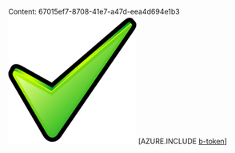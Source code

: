 Content: 67015ef7-8708-41e7-a47d-eea4d694e1b3![image](a6338532-dec2-482f-b300-2d42adc53435.png)
[AZURE.INCLUDE [b-token](00a45d9b-3bc4-4a0e-8f3b-7fc39f740c40.md)]
